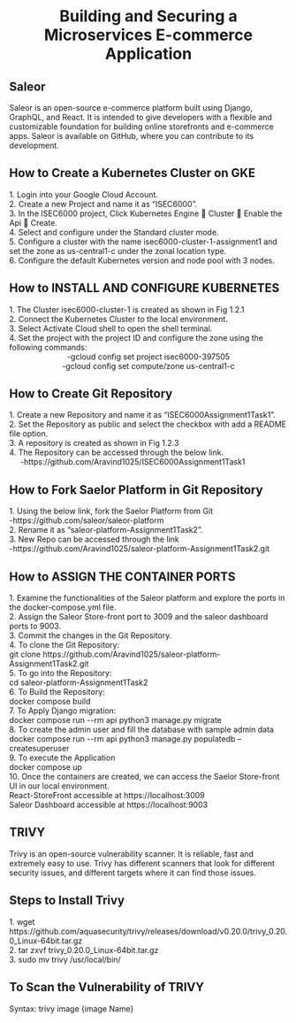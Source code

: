 <div align="center">
  <h1>Building and Securing a Microservices E-commerce Application</h1>
</div>

<div>
  <h2>Saleor</h2>
</div>


<p>Saleor is an open-source e-commerce platform built using Django, GraphQL, and React. It is intended to give developers with a flexible and customizable foundation for building online storefronts and e-commerce apps. Saleor is available on GitHub, where you can contribute to its development.</p>

<div>
  <h2>How to Create a Kubernetes Cluster on GKE</h2>
</div>

<div>1.	Login into your Google Cloud Account.</div>
<div>2.	Create a new Project and name it as “ISEC6000”.</div>
<div>3.	In the ISEC6000 project, Click Kubernetes Engine  Cluster  Enable the Api  Create.</div>
<div>4.	Select and configure under the Standard cluster mode.</div>
<div>5.	Configure a cluster with the name isec6000-cluster-1-assignment1 and set the zone as us-central1-c under the zonal location type.</div>
<div>6.	Configure the default Kubernetes version and node pool with 3 nodes.</div>

<div>
  <h2>How to INSTALL AND CONFIGURE KUBERNETES</h2>
</div>

<div>1.	The Cluster isec6000-cluster-1 is created as shown in Fig 1.2.1</div>
<div>2.	Connect the Kubernetes Cluster to the local environment.</div>
<div>3.	Select Activate Cloud shell to open the shell terminal.</div>
<div>4.	Set the project with the project ID and configure the zone using the following commands:</div>
<div align="center">-gcloud config set project isec6000-397505</div>
<div align="center">-gcloud config set compute/zone us-central1-c</div>

<div>
  <h2>How to Create Git Repository</h2>
</div>

<div>1.	Create a new Repository and name it as “ISEC6000Assignment1Task1”.</div>
<div>2.	Set the Repository as public and select the checkbox with add a README file option.</div>
<div>3. A repository is created as shown in Fig 1.2.3</div>
<div>4.	The Repository can be accessed through the below link. </div>
      <span style="margin-left: 20px;">-https://github.com/Aravind1025/ISEC6000Assignment1Task1</span>

<div>
  <h2>How to Fork Saelor Platform in Git Repository</h2>
</div>

<div>1.	Using the below link, fork the Saelor Platform from Git</div>    
     <div>-https://github.com/saleor/saleor-platform</div>
<div>2. Rename it as “saleor-platform-Assignment1Task2”.</div>
<div>3. New Repo can be accessed through the link</div>
      <div>-https://github.com/Aravind1025/saleor-platform-Assignment1Task2.git</div>

<div>
  <h2>How to ASSIGN THE CONTAINER PORTS</h2>
</div>

<div>1. Examine the functionalities of the Saleor platform and explore the ports in the docker-compose.yml file.</div>
<div>2. Assign the Saleor Store-front port to 3009 and the saleor dashboard ports to 9003.</div>
<div>3. Commit the changes in the Git Repository.</div>
<div>4. To clone the Git Repository:</div>
      <div>git clone https://github.com/Aravind1025/saleor-platform-Assignment1Task2.git</div>
<div>5. To go into the Repository:</div>
      <div>cd saleor-platform-Assignment1Task2</div>
<div>6. To Build the Repository:</div>
      <div>docker compose build</div>
<div>7. To Apply Django migration:</div>
      <div>docker compose run --rm api python3 manage.py migrate</div>
<div>8. To create the admin user and fill the database with sample admin data</div>
      <div>docker compose run --rm api python3 manage.py populatedb –createsuperuser</div>
<div>9. To execute the Application</div>
      <div>docker compose up</div>
<div>10. Once the containers are created, we can access the Saelor Store-front UI in our local environment.</div>
      <div>React-StoreFront accessible at https://localhost:3009</div>
      <div>Saleor Dashboard accessible at https://localhost:9003</div>

<div>
  <h2>TRIVY</h2>
</div>

<div>Trivy is an open-source vulnerability scanner. It is reliable, fast and extremely easy to use. Trivy has different scanners that look for different security issues, and different targets where it can find those issues.</div>

<div>
  <h2>Steps to Install Trivy</h2>
</div>

<div>1.	wget https://github.com/aquasecurity/trivy/releases/download/v0.20.0/trivy_0.20.0_Linux-64bit.tar.gz</div>
<div>2.	tar zxvf trivy_0.20.0_Linux-64bit.tar.gz</div>
<div>3. sudo mv trivy /usr/local/bin/</div>

<div>
  <h2>To Scan the Vulnerability of TRIVY</h2>
</div>
Syntax: trivy image {image Name} 








